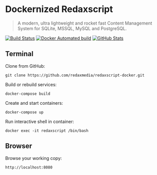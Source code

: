 Dockernized Redaxscript
=======================

> A modern, ultra lightweight and rocket fast Content Management System for SQLite, MSSQL, MySQL and PostgreSQL.

[![Build Status](https://img.shields.io/travis/redaxmedia/redaxscript-docker.svg)](https://travis-ci.org/redaxmedia/redaxscript-docker)
[![Docker Automated build](https://img.shields.io/docker/automated/redaxmedia/redaxscript.svg)](https://hub.docker.com/r/redaxmedia/redaxscript)
[![GitHub Stats](https://img.shields.io/badge/github-stats-ff5500.svg)](https://githubstats.com/redaxmedia/redaxscript-docker)


Terminal
--------

Clone from GitHub:

```
git clone https://github.com/redaxmedia/redaxscript-docker.git
```

Build or rebuild services:

```
docker-compose build
```

Create and start containers:

```
docker-compose up
```

Run interactive shell in container:

```
docker exec -it redaxscript /bin/bash
```


Browser
-------

Browse your working copy:

```
http://localhost:8080
```

